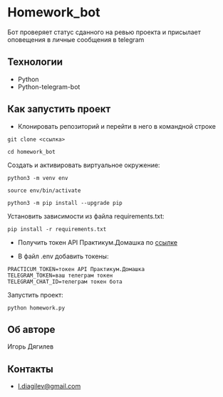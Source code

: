 # Homework_bot
Бот проверяет статус сданного на ревью проекта и присылает оповещения в личные сообщения в telegram

## Технологии
+ Python
+ Python-telegram-bot

## Как запустить проект

+ Клонировать репозиторий и перейти в него в командной строке

``` 
git clone <ссылка>
```

```
cd homework_bot
```

Cоздать и активировать виртуальное окружение:

```
python3 -m venv env
```

```
source env/bin/activate
```

```
python3 -m pip install --upgrade pip
```

Установить зависимости из файла requirements.txt:

```
pip install -r requirements.txt
```

+ Получить токен API Практикум.Домашка по [ссылке](https://oauth.yandex.ru/authorize?response_type=token&client_id=1d0b9dd4d652455a9eb710d450ff456a)

+ В файл .env добавить токены:
```
PRACTICUM_TOKEN=токен API Практикум.Домашка
TELEGRAM_TOKEN=ваш телеграм токен
TELEGRAM_CHAT_ID=телеграм токен бота
```

Запустить проект:

```
python homework.py 
```

## Об авторе

Игорь Дягилев

## Контакты
+ I.diagilev@gmail.com
